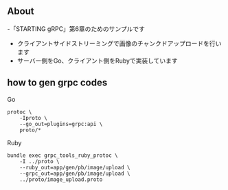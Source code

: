 ## About
-「STARTING gRPC」第6章のためのサンプルです
- クライアントサイドストリーミングで画像のチャンクドアップロードを行います
- サーバー側をGo、クライアント側をRubyで実装しています

## how to gen grpc codes
Go
```
protoc \
	-Iproto \
	--go_out=plugins=grpc:api \
	proto/*
```

Ruby
```
bundle exec grpc_tools_ruby_protoc \
	-I ../proto \
	--ruby_out=app/gen/pb/image/upload \
	--grpc_out=app/gen/pb/image/upload \
	../proto/image_upload.proto
```
